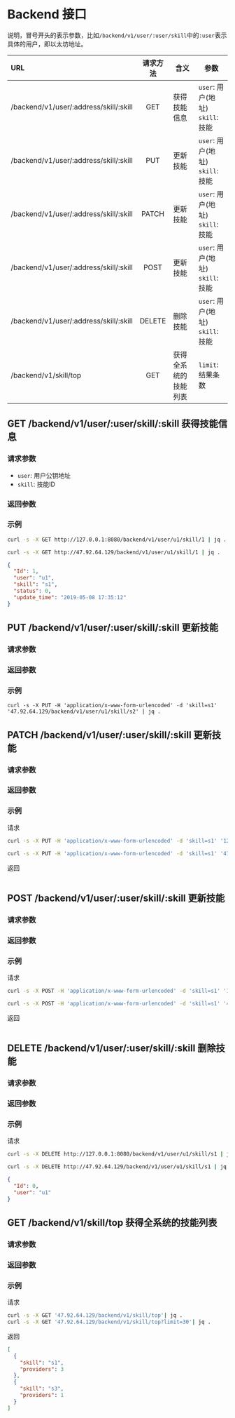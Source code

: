# Backend 接口

说明，冒号开头的表示参数，比如`/backend/v1/user/:user/skill`中的`:user`表示具体的用户，即以太坊地址。

URL|请求方法|含义|参数
|:---|:---:|---|---|
/backend/v1/user/:address/skill/:skill|GET   |获得技能信息|`user`: 用户(地址)<br>`skill`: 技能
/backend/v1/user/:address/skill/:skill|PUT   |更新技能|`user`: 用户(地址)<br>`skill`: 技能
/backend/v1/user/:address/skill/:skill|PATCH |更新技能|`user`: 用户(地址)<br>`skill`: 技能
/backend/v1/user/:address/skill/:skill|POST  |更新技能|`user`: 用户(地址)<br>`skill`: 技能
/backend/v1/user/:address/skill/:skill|DELETE|删除技能|`user`: 用户(地址)<br>`skill`: 技能
/backend/v1/skill/top|GET|获得全系统的技能列表|`limit`: 结果条数


## GET /backend/v1/user/:user/skill/:skill 获得技能信息

### 请求参数

- `user`: 用户公钥地址
- `skill`: 技能ID
### 返回参数

### 示例
```bash
curl -s -X GET http://127.0.0.1:8080/backend/v1/user/u1/skill/1 | jq .

curl -s -X GET http://47.92.64.129/backend/v1/user/u1/skill/1 | jq .
```

```json
{
  "Id": 1,
  "user": "u1",
  "skill": "s1",
  "status": 0,
  "update_time": "2019-05-08 17:35:12"
}
```

## PUT /backend/v1/user/:user/skill/:skill 更新技能

### 请求参数

### 返回参数

### 示例
```
curl -s -X PUT -H 'application/x-www-form-urlencoded' -d 'skill=s1' '47.92.64.129/backend/v1/user/u1/skill/s2' | jq .
```

## PATCH /backend/v1/user/:user/skill/:skill 更新技能

### 请求参数

### 返回参数

### 示例
请求
```bash
curl -s -X PUT -H 'application/x-www-form-urlencoded' -d 'skill=s1' '127.0.0.1:8080/backend/v1/user/u1/skill/s2' | jq .

curl -s -X PUT -H 'application/x-www-form-urlencoded' -d 'skill=s1' '47.92.64.129/backend/v1/user/u1/skill/s2' | jq .
```
返回
```json

```
## POST /backend/v1/user/:user/skill/:skill 更新技能

### 请求参数

### 返回参数

### 示例
请求
```bash
curl -s -X POST -H 'application/x-www-form-urlencoded' -d 'skill=s1' '127.0.0.1:8080/backend/v1/user/u1/skill/s2' | jq .

curl -s -X POST -H 'application/x-www-form-urlencoded' -d 'skill=s1' '47.92.64.129/backend/v1/user/u1/skill/s2' | jq .
```
返回
```json

```
## DELETE /backend/v1/user/:user/skill/:skill 删除技能

### 请求参数

### 返回参数

### 示例
请求
```bash
curl -s -X DELETE http://127.0.0.1:8080/backend/v1/user/u1/skill/s1 | jq .

curl -s -X DELETE http://47.92.64.129/backend/v1/user/u1/skill/s1 | jq .
```

```json
{
  "Id": 0,
  "user": "u1"
}
```
## GET /backend/v1/skill/top 获得全系统的技能列表

### 请求参数

### 返回参数

### 示例

请求
```bash
curl -s -X GET '47.92.64.129/backend/v1/skill/top'| jq .
curl -s -X GET '47.92.64.129/backend/v1/skill/top?limit=30'| jq .
```
返回
```json
[
  {
    "skill": "s1",
    "providers": 3
  },
  {
    "skill": "s3",
    "providers": 1
  }
]
```